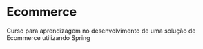 # Ecommerce
Curso para aprendizagem no desenvolvimento de uma solução de Ecommerce utilizando Spring
